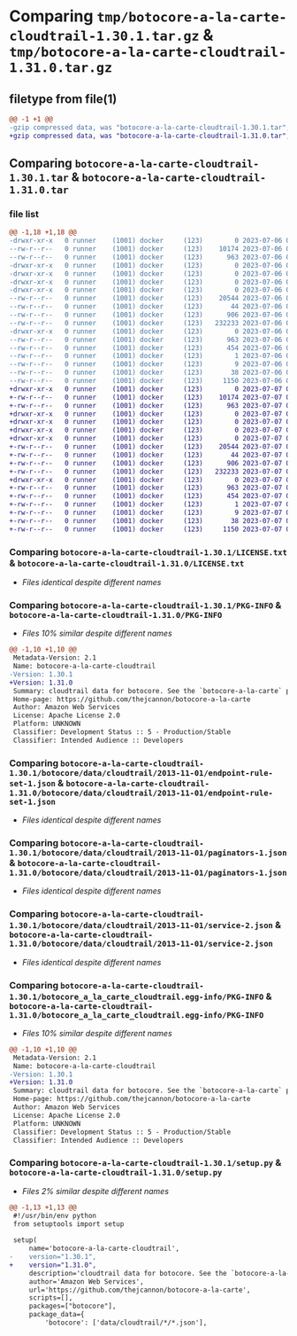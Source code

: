 # Comparing `tmp/botocore-a-la-carte-cloudtrail-1.30.1.tar.gz` & `tmp/botocore-a-la-carte-cloudtrail-1.31.0.tar.gz`

## filetype from file(1)

```diff
@@ -1 +1 @@
-gzip compressed data, was "botocore-a-la-carte-cloudtrail-1.30.1.tar", last modified: Thu Jul  6 01:44:48 2023, max compression
+gzip compressed data, was "botocore-a-la-carte-cloudtrail-1.31.0.tar", last modified: Fri Jul  7 01:43:38 2023, max compression
```

## Comparing `botocore-a-la-carte-cloudtrail-1.30.1.tar` & `botocore-a-la-carte-cloudtrail-1.31.0.tar`

### file list

```diff
@@ -1,18 +1,18 @@
-drwxr-xr-x   0 runner    (1001) docker     (123)        0 2023-07-06 01:44:48.814541 botocore-a-la-carte-cloudtrail-1.30.1/
--rw-r--r--   0 runner    (1001) docker     (123)    10174 2023-07-06 01:44:48.000000 botocore-a-la-carte-cloudtrail-1.30.1/LICENSE.txt
--rw-r--r--   0 runner    (1001) docker     (123)      963 2023-07-06 01:44:48.814541 botocore-a-la-carte-cloudtrail-1.30.1/PKG-INFO
-drwxr-xr-x   0 runner    (1001) docker     (123)        0 2023-07-06 01:44:48.810541 botocore-a-la-carte-cloudtrail-1.30.1/botocore/
-drwxr-xr-x   0 runner    (1001) docker     (123)        0 2023-07-06 01:44:48.810541 botocore-a-la-carte-cloudtrail-1.30.1/botocore/data/
-drwxr-xr-x   0 runner    (1001) docker     (123)        0 2023-07-06 01:44:48.810541 botocore-a-la-carte-cloudtrail-1.30.1/botocore/data/cloudtrail/
-drwxr-xr-x   0 runner    (1001) docker     (123)        0 2023-07-06 01:44:48.814541 botocore-a-la-carte-cloudtrail-1.30.1/botocore/data/cloudtrail/2013-11-01/
--rw-r--r--   0 runner    (1001) docker     (123)    20544 2023-07-06 01:44:40.000000 botocore-a-la-carte-cloudtrail-1.30.1/botocore/data/cloudtrail/2013-11-01/endpoint-rule-set-1.json
--rw-r--r--   0 runner    (1001) docker     (123)       44 2023-07-06 01:44:40.000000 botocore-a-la-carte-cloudtrail-1.30.1/botocore/data/cloudtrail/2013-11-01/examples-1.json
--rw-r--r--   0 runner    (1001) docker     (123)      906 2023-07-06 01:44:40.000000 botocore-a-la-carte-cloudtrail-1.30.1/botocore/data/cloudtrail/2013-11-01/paginators-1.json
--rw-r--r--   0 runner    (1001) docker     (123)   232233 2023-07-06 01:44:40.000000 botocore-a-la-carte-cloudtrail-1.30.1/botocore/data/cloudtrail/2013-11-01/service-2.json
-drwxr-xr-x   0 runner    (1001) docker     (123)        0 2023-07-06 01:44:48.814541 botocore-a-la-carte-cloudtrail-1.30.1/botocore_a_la_carte_cloudtrail.egg-info/
--rw-r--r--   0 runner    (1001) docker     (123)      963 2023-07-06 01:44:48.000000 botocore-a-la-carte-cloudtrail-1.30.1/botocore_a_la_carte_cloudtrail.egg-info/PKG-INFO
--rw-r--r--   0 runner    (1001) docker     (123)      454 2023-07-06 01:44:48.000000 botocore-a-la-carte-cloudtrail-1.30.1/botocore_a_la_carte_cloudtrail.egg-info/SOURCES.txt
--rw-r--r--   0 runner    (1001) docker     (123)        1 2023-07-06 01:44:48.000000 botocore-a-la-carte-cloudtrail-1.30.1/botocore_a_la_carte_cloudtrail.egg-info/dependency_links.txt
--rw-r--r--   0 runner    (1001) docker     (123)        9 2023-07-06 01:44:48.000000 botocore-a-la-carte-cloudtrail-1.30.1/botocore_a_la_carte_cloudtrail.egg-info/top_level.txt
--rw-r--r--   0 runner    (1001) docker     (123)       38 2023-07-06 01:44:48.814541 botocore-a-la-carte-cloudtrail-1.30.1/setup.cfg
--rw-r--r--   0 runner    (1001) docker     (123)     1150 2023-07-06 01:44:48.000000 botocore-a-la-carte-cloudtrail-1.30.1/setup.py
+drwxr-xr-x   0 runner    (1001) docker     (123)        0 2023-07-07 01:43:38.355046 botocore-a-la-carte-cloudtrail-1.31.0/
+-rw-r--r--   0 runner    (1001) docker     (123)    10174 2023-07-07 01:43:38.000000 botocore-a-la-carte-cloudtrail-1.31.0/LICENSE.txt
+-rw-r--r--   0 runner    (1001) docker     (123)      963 2023-07-07 01:43:38.355046 botocore-a-la-carte-cloudtrail-1.31.0/PKG-INFO
+drwxr-xr-x   0 runner    (1001) docker     (123)        0 2023-07-07 01:43:38.355046 botocore-a-la-carte-cloudtrail-1.31.0/botocore/
+drwxr-xr-x   0 runner    (1001) docker     (123)        0 2023-07-07 01:43:38.355046 botocore-a-la-carte-cloudtrail-1.31.0/botocore/data/
+drwxr-xr-x   0 runner    (1001) docker     (123)        0 2023-07-07 01:43:38.355046 botocore-a-la-carte-cloudtrail-1.31.0/botocore/data/cloudtrail/
+drwxr-xr-x   0 runner    (1001) docker     (123)        0 2023-07-07 01:43:38.355046 botocore-a-la-carte-cloudtrail-1.31.0/botocore/data/cloudtrail/2013-11-01/
+-rw-r--r--   0 runner    (1001) docker     (123)    20544 2023-07-07 01:43:28.000000 botocore-a-la-carte-cloudtrail-1.31.0/botocore/data/cloudtrail/2013-11-01/endpoint-rule-set-1.json
+-rw-r--r--   0 runner    (1001) docker     (123)       44 2023-07-07 01:43:28.000000 botocore-a-la-carte-cloudtrail-1.31.0/botocore/data/cloudtrail/2013-11-01/examples-1.json
+-rw-r--r--   0 runner    (1001) docker     (123)      906 2023-07-07 01:43:28.000000 botocore-a-la-carte-cloudtrail-1.31.0/botocore/data/cloudtrail/2013-11-01/paginators-1.json
+-rw-r--r--   0 runner    (1001) docker     (123)   232233 2023-07-07 01:43:28.000000 botocore-a-la-carte-cloudtrail-1.31.0/botocore/data/cloudtrail/2013-11-01/service-2.json
+drwxr-xr-x   0 runner    (1001) docker     (123)        0 2023-07-07 01:43:38.355046 botocore-a-la-carte-cloudtrail-1.31.0/botocore_a_la_carte_cloudtrail.egg-info/
+-rw-r--r--   0 runner    (1001) docker     (123)      963 2023-07-07 01:43:38.000000 botocore-a-la-carte-cloudtrail-1.31.0/botocore_a_la_carte_cloudtrail.egg-info/PKG-INFO
+-rw-r--r--   0 runner    (1001) docker     (123)      454 2023-07-07 01:43:38.000000 botocore-a-la-carte-cloudtrail-1.31.0/botocore_a_la_carte_cloudtrail.egg-info/SOURCES.txt
+-rw-r--r--   0 runner    (1001) docker     (123)        1 2023-07-07 01:43:38.000000 botocore-a-la-carte-cloudtrail-1.31.0/botocore_a_la_carte_cloudtrail.egg-info/dependency_links.txt
+-rw-r--r--   0 runner    (1001) docker     (123)        9 2023-07-07 01:43:38.000000 botocore-a-la-carte-cloudtrail-1.31.0/botocore_a_la_carte_cloudtrail.egg-info/top_level.txt
+-rw-r--r--   0 runner    (1001) docker     (123)       38 2023-07-07 01:43:38.355046 botocore-a-la-carte-cloudtrail-1.31.0/setup.cfg
+-rw-r--r--   0 runner    (1001) docker     (123)     1150 2023-07-07 01:43:38.000000 botocore-a-la-carte-cloudtrail-1.31.0/setup.py
```

### Comparing `botocore-a-la-carte-cloudtrail-1.30.1/LICENSE.txt` & `botocore-a-la-carte-cloudtrail-1.31.0/LICENSE.txt`

 * *Files identical despite different names*

### Comparing `botocore-a-la-carte-cloudtrail-1.30.1/PKG-INFO` & `botocore-a-la-carte-cloudtrail-1.31.0/PKG-INFO`

 * *Files 10% similar despite different names*

```diff
@@ -1,10 +1,10 @@
 Metadata-Version: 2.1
 Name: botocore-a-la-carte-cloudtrail
-Version: 1.30.1
+Version: 1.31.0
 Summary: cloudtrail data for botocore. See the `botocore-a-la-carte` package for more info.
 Home-page: https://github.com/thejcannon/botocore-a-la-carte
 Author: Amazon Web Services
 License: Apache License 2.0
 Platform: UNKNOWN
 Classifier: Development Status :: 5 - Production/Stable
 Classifier: Intended Audience :: Developers
```

### Comparing `botocore-a-la-carte-cloudtrail-1.30.1/botocore/data/cloudtrail/2013-11-01/endpoint-rule-set-1.json` & `botocore-a-la-carte-cloudtrail-1.31.0/botocore/data/cloudtrail/2013-11-01/endpoint-rule-set-1.json`

 * *Files identical despite different names*

### Comparing `botocore-a-la-carte-cloudtrail-1.30.1/botocore/data/cloudtrail/2013-11-01/paginators-1.json` & `botocore-a-la-carte-cloudtrail-1.31.0/botocore/data/cloudtrail/2013-11-01/paginators-1.json`

 * *Files identical despite different names*

### Comparing `botocore-a-la-carte-cloudtrail-1.30.1/botocore/data/cloudtrail/2013-11-01/service-2.json` & `botocore-a-la-carte-cloudtrail-1.31.0/botocore/data/cloudtrail/2013-11-01/service-2.json`

 * *Files identical despite different names*

### Comparing `botocore-a-la-carte-cloudtrail-1.30.1/botocore_a_la_carte_cloudtrail.egg-info/PKG-INFO` & `botocore-a-la-carte-cloudtrail-1.31.0/botocore_a_la_carte_cloudtrail.egg-info/PKG-INFO`

 * *Files 10% similar despite different names*

```diff
@@ -1,10 +1,10 @@
 Metadata-Version: 2.1
 Name: botocore-a-la-carte-cloudtrail
-Version: 1.30.1
+Version: 1.31.0
 Summary: cloudtrail data for botocore. See the `botocore-a-la-carte` package for more info.
 Home-page: https://github.com/thejcannon/botocore-a-la-carte
 Author: Amazon Web Services
 License: Apache License 2.0
 Platform: UNKNOWN
 Classifier: Development Status :: 5 - Production/Stable
 Classifier: Intended Audience :: Developers
```

### Comparing `botocore-a-la-carte-cloudtrail-1.30.1/setup.py` & `botocore-a-la-carte-cloudtrail-1.31.0/setup.py`

 * *Files 2% similar despite different names*

```diff
@@ -1,13 +1,13 @@
 #!/usr/bin/env python
 from setuptools import setup
 
 setup(
     name='botocore-a-la-carte-cloudtrail',
-    version="1.30.1",
+    version="1.31.0",
     description='cloudtrail data for botocore. See the `botocore-a-la-carte` package for more info.',
     author='Amazon Web Services',
     url='https://github.com/thejcannon/botocore-a-la-carte',
     scripts=[],
     packages=["botocore"],
     package_data={
         'botocore': ['data/cloudtrail/*/*.json'],
```

